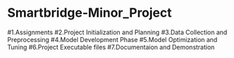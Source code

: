 # Smartbridge-Minor_Project
#1.Assignments
#2.Project Initialization and Planning
#3.Data Collection and Preprocessing 
#4.Model Development Phase
#5.Model Optimization and Tuning
#6.Project Executable files
#7.Documentaion and Demonstration
